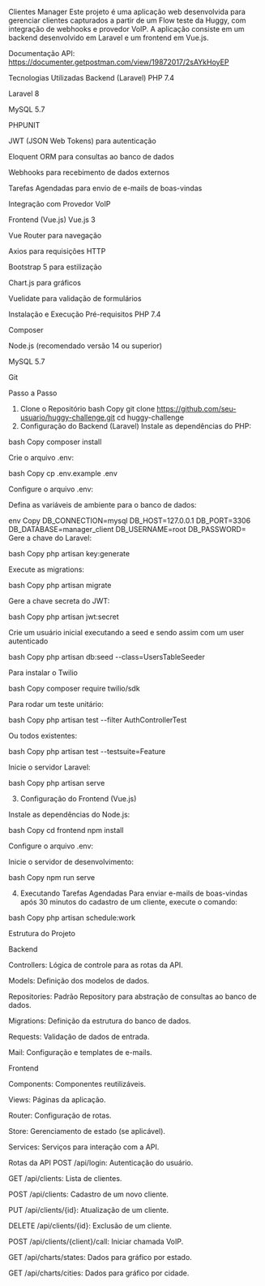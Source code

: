 Clientes Manager
Este projeto é uma aplicação web desenvolvida para gerenciar clientes capturados a partir de um Flow teste da Huggy, com integração de webhooks e provedor VoIP. A aplicação consiste em um backend desenvolvido em Laravel e um frontend em Vue.js.

Documentação API: https://documenter.getpostman.com/view/19872017/2sAYkHoyEP

Tecnologias Utilizadas
Backend (Laravel)
PHP 7.4

Laravel 8

MySQL 5.7

PHPUNIT

JWT (JSON Web Tokens) para autenticação

Eloquent ORM para consultas ao banco de dados

Webhooks para recebimento de dados externos

Tarefas Agendadas para envio de e-mails de boas-vindas

Integração com Provedor VoIP

Frontend (Vue.js)
Vue.js 3

Vue Router para navegação

Axios para requisições HTTP

Bootstrap 5 para estilização

Chart.js para gráficos

Vuelidate para validação de formulários

Instalação e Execução
Pré-requisitos
PHP 7.4

Composer

Node.js (recomendado versão 14 ou superior)

MySQL 5.7

Git

Passo a Passo
1. Clone o Repositório
bash
Copy
git clone https://github.com/seu-usuario/huggy-challenge.git
cd huggy-challenge
2. Configuração do Backend (Laravel)
Instale as dependências do PHP:

bash
Copy
composer install

Crie o arquivo .env:

bash
Copy
cp .env.example .env

Configure o arquivo .env:

Defina as variáveis de ambiente para o banco de dados:

env
Copy
DB_CONNECTION=mysql
DB_HOST=127.0.0.1
DB_PORT=3306
DB_DATABASE=manager_client
DB_USERNAME=root
DB_PASSWORD=
Gere a chave do Laravel:

bash
Copy
php artisan key:generate

Execute as migrations:

bash
Copy
php artisan migrate

Gere a chave secreta do JWT:

bash
Copy
php artisan jwt:secret

Crie um usuário inicial executando a seed e sendo assim com um user autenticado

bash
Copy
php artisan db:seed --class=UsersTableSeeder

Para instalar o Twilio

bash
Copy
composer require twilio/sdk

Para rodar um teste unitário:

bash
Copy
php artisan test --filter AuthControllerTest

Ou todos existentes:

bash
Copy
php artisan test --testsuite=Feature

Inicie o servidor Laravel:

bash
Copy
php artisan serve

3. Configuração do Frontend (Vue.js)

Instale as dependências do Node.js:

bash
Copy
cd frontend
npm install

Configure o arquivo .env:

Inicie o servidor de desenvolvimento:

bash
Copy
npm run serve

4. Executando Tarefas Agendadas
Para enviar e-mails de boas-vindas após 30 minutos do cadastro de um cliente, execute o comando:

bash
Copy
php artisan schedule:work

Estrutura do Projeto

Backend

Controllers: Lógica de controle para as rotas da API.

Models: Definição dos modelos de dados.

Repositories: Padrão Repository para abstração de consultas ao banco de dados.

Migrations: Definição da estrutura do banco de dados.

Requests: Validação de dados de entrada.

Mail: Configuração e templates de e-mails.

Frontend

Components: Componentes reutilizáveis.

Views: Páginas da aplicação.

Router: Configuração de rotas.

Store: Gerenciamento de estado (se aplicável).

Services: Serviços para interação com a API.

Rotas da API
POST /api/login: Autenticação do usuário.

GET /api/clients: Lista de clientes.

POST /api/clients: Cadastro de um novo cliente.

PUT /api/clients/{id}: Atualização de um cliente.

DELETE /api/clients/{id}: Exclusão de um cliente.

POST /api/clients/{client}/call: Iniciar chamada VoIP.

GET /api/charts/states: Dados para gráfico por estado.

GET /api/charts/cities: Dados para gráfico por cidade.

